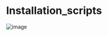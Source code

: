 # Installation_scripts

![image](https://github.com/SushantOps/Installation_scripts/assets/109059766/2bf55c3b-2ba0-4401-8add-cbbc2d0e5b7f)
